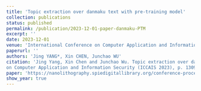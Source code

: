 ```yaml
---
title: 'Topic extraction over danmaku text with pre-training model'
collection: publications
status: published
permalink: /publication/2023-12-01-paper-danmaku-PTM
excerpt: ''
date: 2023-12-01
venue: 'International Conference on Computer Application and Information Security (ICCAIS 2023)'
paperurl: ''
authors: 'Jing YANG*, Xin CHEN, Junchao WU'
citation: 'Jing Yang, Xin Chen and Junchao Wu. Topic extraction over danmaku text with pre-training model, in International Conference
on Computer Application and Information Security (ICCAIS 2023), p. 1309015.'
paper: 'https://nanolithography.spiedigitallibrary.org/conference-proceedings-of-spie/13090/1309015/Topic-extraction-over-danmaku-text-with-pre-training-model/10.1117/12.3025823.short'
show_year: true
---
```

